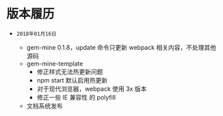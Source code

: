 # 版本履历

* `2018年01月16日`

  * gem-mine 0.1.8，update 命令只更新 webpack 相关内容，不处理其他源码
  * gem-mine-template
    * 修正样式无法热更新问题
    * npm start 默认启用热更新
    * 对于现代浏览器，webpack 使用 3x 版本
    * 修正一些 IE 兼容性 的 polyfill 
  * 文档系统发布
